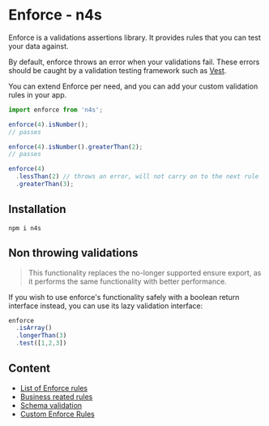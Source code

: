 # Enforce - n4s

Enforce is a validations assertions library. It provides rules that you can test your data against.

By default, enforce throws an error when your validations fail. These errors should be caught by a validation testing framework such as [Vest](https://github.com/ealush/vest).

You can extend Enforce per need, and you can add your custom validation rules in your app.

```js
import enforce from 'n4s';

enforce(4).isNumber();
// passes

enforce(4).isNumber().greaterThan(2);
// passes

enforce(4)
  .lessThan(2) // throws an error, will not carry on to the next rule
  .greaterThan(3);
```

## Installation

```
npm i n4s
```

## Non throwing validations

> This functionality replaces the no-longer supported ensure export, as it performs the same functionality with better performance.

If you wish to use enforce's functionality safely with a boolean return interface instead, you can use its lazy validation interface:

```js
enforce
  .isArray()
  .longerThan(3)
  .test([1,2,3])
```

## Content

- [List of Enforce rules](./rules)
- [Business reated rules](./business_rules)
- [Schema validation](./shape)
- [Custom Enforce Rules](./custom)
